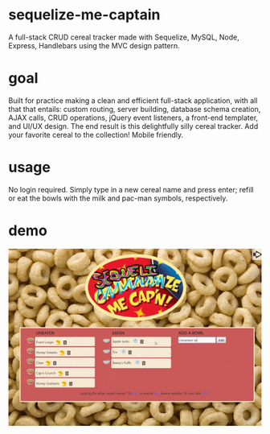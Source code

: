 # sequelize-me-captain
A full-stack CRUD cereal tracker made with Sequelize, MySQL, Node, Express, Handlebars using the MVC design pattern.

# goal
Built for practice making a clean and efficient full-stack application, with all that that entails: custom routing, server building, database schema creation, AJAX calls, CRUD operations, jQuery event listeners, a front-end templater, and UI/UX design. The end result is this delightfully silly cereal tracker. Add your favorite cereal to the collection! Mobile friendly.

# usage
No login required. Simply type in a new cereal name and press enter; refill or eat the bowls with the milk and pac-man symbols, respectively.

# demo
![](sequelize-demo.gif)
